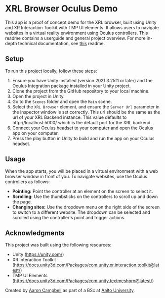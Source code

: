 # XRL Browser Oculus Demo

This app is a proof of concept demo for the XRL browser, built using Unity and XR Interaction Toolkit with TMP UI elements. It allows users to navigate websites in a virtual reality environment using Oculus controllers. This readme contains a userguide and general project overview. For more in-depth technical documentation, see [this](./TECHNICAL.md) readme.

## Setup

To run this project locally, follow these steps:

1. Ensure you have Unity installed (version 2021.3.25f1 or later) and the Oculus Integration package installed in your Unity project.
2. Clone the project from the GitHub repository to your local machine.
3. Open the project in Unity.
4. Go to the `Scenes` folder and open the `Main` scene.
5. Select the `XRL Browser` element, and ensure the `Server Url` parameter in the inspector window is set correctly. This url should be the same as the url of your XRL Backend instance. This value defaults to http://localhost:5000/ which is the default port for the XRL backend.
6. Connect your Oculus headset to your computer and open the Oculus app on your computer.
7. Press the play button in Unity to build and run the app on your Oculus headset.

## Usage

When the app starts, you will be placed in a virtual environment with a web browser window in front of you. To navigate websites, use the Oculus controllers as follows:

- **Pointing:** Point the controller at an element on the screen to select it.
- **Scrolling:** Use the thumbsticks on the controllers to scroll up and down the page.
- **Changing sites:** Use the dropdown menu on the right side of the screen to switch to a different website. The dropdown can be selected and scrolled using the controller's point and trigger actions.


## Acknowledgments

This project was built using the following resources:

- Unity (https://unity.com/)
- XR Interaction Toolkit (https://docs.unity3d.com/Packages/com.unity.xr.interaction.toolkit@latest/)
- TMP UI Elements (https://docs.unity3d.com/Packages/com.unity.textmeshpro@latest/)

Created by [Aaron Campbell](https://github.com/aaron-r-campbell) as part of a BSc at [Aalto University](https://www.aalto.fi).
